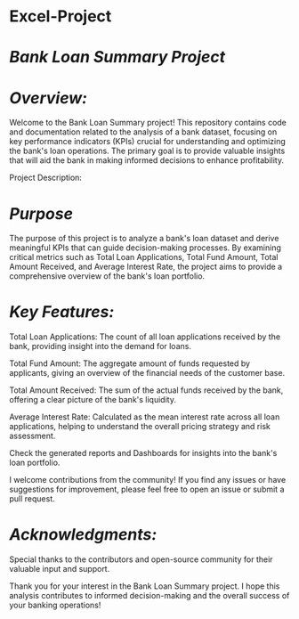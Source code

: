 # Excel-Project
# *Bank Loan Summary Project*

# *Overview:*

Welcome to the Bank Loan Summary project! This repository contains code and documentation related to the analysis of a bank dataset, focusing on key performance indicators (KPIs) crucial for understanding and optimizing the bank's loan operations. The primary goal is to provide valuable insights that will aid the bank in making informed decisions to enhance profitability.

Project Description:

# *Purpose*

The purpose of this project is to analyze a bank's loan dataset and derive meaningful KPIs that can guide decision-making processes. By examining critical metrics such as Total Loan Applications, Total Fund Amount, Total Amount Received, and Average Interest Rate, the project aims to provide a comprehensive overview of the bank's loan portfolio.

# *Key Features:*

Total Loan Applications: The count of all loan applications received by the bank, providing insight into the demand for loans.

Total Fund Amount: The aggregate amount of funds requested by applicants, giving an overview of the financial needs of the customer base.

Total Amount Received: The sum of the actual funds received by the bank, offering a clear picture of the bank's liquidity.

Average Interest Rate: Calculated as the mean interest rate across all loan applications, helping to understand the overall pricing strategy and risk assessment.

Check the generated reports and Dashboards for insights into the bank's loan portfolio.

I welcome contributions from the community! If you find any issues or have suggestions for improvement, please feel free to open an issue or submit a pull request.



# *Acknowledgments:*

Special thanks to the contributors and open-source community for their valuable input and support.

Thank you for your interest in the Bank Loan Summary project. I hope this analysis contributes to informed decision-making and the overall success of your banking operations!
